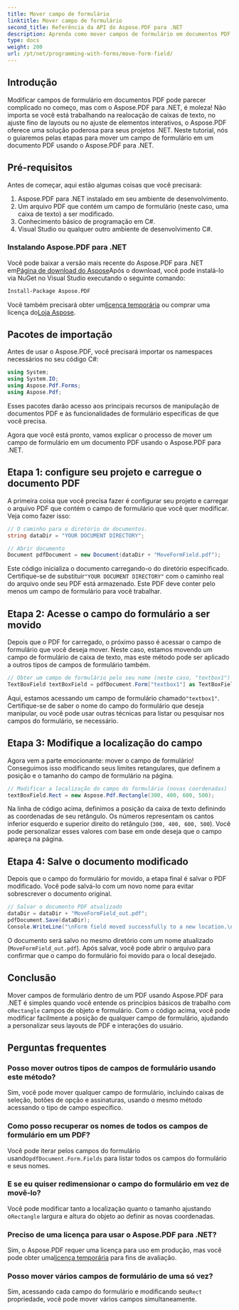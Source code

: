 ```yaml
---
title: Mover campo de formulário
linktitle: Mover campo de formulário
second_title: Referência da API do Aspose.PDF para .NET
description: Aprenda como mover campos de formulário em documentos PDF usando Aspose.PDF para .NET com este guia. Siga este tutorial detalhado para modificar facilmente os locais das caixas de texto.
type: docs
weight: 200
url: /pt/net/programming-with-forms/move-form-field/
---
```

## Introdução

Modificar campos de formulário em documentos PDF pode parecer complicado no começo, mas com o Aspose.PDF para .NET, é moleza! Não importa se você está trabalhando na realocação de caixas de texto, no ajuste fino de layouts ou no ajuste de elementos interativos, o Aspose.PDF oferece uma solução poderosa para seus projetos .NET. Neste tutorial, nós o guiaremos pelas etapas para mover um campo de formulário em um documento PDF usando o Aspose.PDF para .NET.

## Pré-requisitos

Antes de começar, aqui estão algumas coisas que você precisará:

1. Aspose.PDF para .NET instalado em seu ambiente de desenvolvimento.
2. Um arquivo PDF que contém um campo de formulário (neste caso, uma caixa de texto) a ser modificado.
3. Conhecimento básico de programação em C#.
4. Visual Studio ou qualquer outro ambiente de desenvolvimento C#.

### Instalando Aspose.PDF para .NET

 Você pode baixar a versão mais recente do Aspose.PDF para .NET em[Página de download do Aspose](https://releases.aspose.com/pdf/net/)Após o download, você pode instalá-lo via NuGet no Visual Studio executando o seguinte comando:

```bash
Install-Package Aspose.PDF
```

 Você também precisará obter um[licença temporária](https://purchase.aspose.com/temporary-license/) ou comprar uma licença do[Loja Aspose](https://purchase.aspose.com/buy).

## Pacotes de importação

Antes de usar o Aspose.PDF, você precisará importar os namespaces necessários no seu código C#:

```csharp
using System;
using System.IO;
using Aspose.Pdf.Forms;
using Aspose.Pdf;
```

Esses pacotes darão acesso aos principais recursos de manipulação de documentos PDF e às funcionalidades de formulário específicas de que você precisa.

Agora que você está pronto, vamos explicar o processo de mover um campo de formulário em um documento PDF usando o Aspose.PDF para .NET.

## Etapa 1: configure seu projeto e carregue o documento PDF

A primeira coisa que você precisa fazer é configurar seu projeto e carregar o arquivo PDF que contém o campo de formulário que você quer modificar. Veja como fazer isso:

```csharp
// O caminho para o diretório de documentos.
string dataDir = "YOUR DOCUMENT DIRECTORY";

// Abrir documento
Document pdfDocument = new Document(dataDir + "MoveFormField.pdf");
```

 Este código inicializa o documento carregando-o do diretório especificado. Certifique-se de substituir`"YOUR DOCUMENT DIRECTORY"` com o caminho real do arquivo onde seu PDF está armazenado. Este PDF deve conter pelo menos um campo de formulário para você trabalhar.

## Etapa 2: Acesse o campo do formulário a ser movido

Depois que o PDF for carregado, o próximo passo é acessar o campo de formulário que você deseja mover. Neste caso, estamos movendo um campo de formulário de caixa de texto, mas este método pode ser aplicado a outros tipos de campos de formulário também.

```csharp
// Obter um campo de formulário pelo seu nome (neste caso, "textbox1")
TextBoxField textBoxField = pdfDocument.Form["textbox1"] as TextBoxField;
```

 Aqui, estamos acessando um campo de formulário chamado`"textbox1"`. Certifique-se de saber o nome do campo do formulário que deseja manipular, ou você pode usar outras técnicas para listar ou pesquisar nos campos do formulário, se necessário.

## Etapa 3: Modifique a localização do campo

Agora vem a parte emocionante: mover o campo de formulário! Conseguimos isso modificando seus limites retangulares, que definem a posição e o tamanho do campo de formulário na página.

```csharp
// Modificar a localização do campo do formulário (novas coordenadas)
textBoxField.Rect = new Aspose.Pdf.Rectangle(300, 400, 600, 500);
```

Na linha de código acima, definimos a posição da caixa de texto definindo as coordenadas de seu retângulo. Os números representam os cantos inferior esquerdo e superior direito do retângulo (`300, 400, 600, 500`). Você pode personalizar esses valores com base em onde deseja que o campo apareça na página.

## Etapa 4: Salve o documento modificado

Depois que o campo do formulário for movido, a etapa final é salvar o PDF modificado. Você pode salvá-lo com um novo nome para evitar sobrescrever o documento original.

```csharp
// Salvar o documento PDF atualizado
dataDir = dataDir + "MoveFormField_out.pdf";
pdfDocument.Save(dataDir);
Console.WriteLine("\nForm field moved successfully to a new location.\nFile saved at " + dataDir);
```

O documento será salvo no mesmo diretório com um nome atualizado (`MoveFormField_out.pdf`). Após salvar, você pode abrir o arquivo para confirmar que o campo do formulário foi movido para o local desejado.

## Conclusão

 Mover campos de formulário dentro de um PDF usando Aspose.PDF para .NET é simples quando você entende os princípios básicos de trabalho com o`Rectangle` campos de objeto e formulário. Com o código acima, você pode modificar facilmente a posição de qualquer campo de formulário, ajudando a personalizar seus layouts de PDF e interações do usuário.

## Perguntas frequentes

### Posso mover outros tipos de campos de formulário usando este método?
Sim, você pode mover qualquer campo de formulário, incluindo caixas de seleção, botões de opção e assinaturas, usando o mesmo método acessando o tipo de campo específico.

### Como posso recuperar os nomes de todos os campos de formulário em um PDF?
 Você pode iterar pelos campos do formulário usando`pdfDocument.Form.Fields` para listar todos os campos do formulário e seus nomes.

### E se eu quiser redimensionar o campo do formulário em vez de movê-lo?
 Você pode modificar tanto a localização quanto o tamanho ajustando o`Rectangle` largura e altura do objeto ao definir as novas coordenadas.

### Preciso de uma licença para usar o Aspose.PDF para .NET?
 Sim, o Aspose.PDF requer uma licença para uso em produção, mas você pode obter uma[licença temporária](https://purchase.aspose.com/temporary-license/) para fins de avaliação.

### Posso mover vários campos de formulário de uma só vez?
 Sim, acessando cada campo do formulário e modificando seu`Rect` propriedade, você pode mover vários campos simultaneamente.